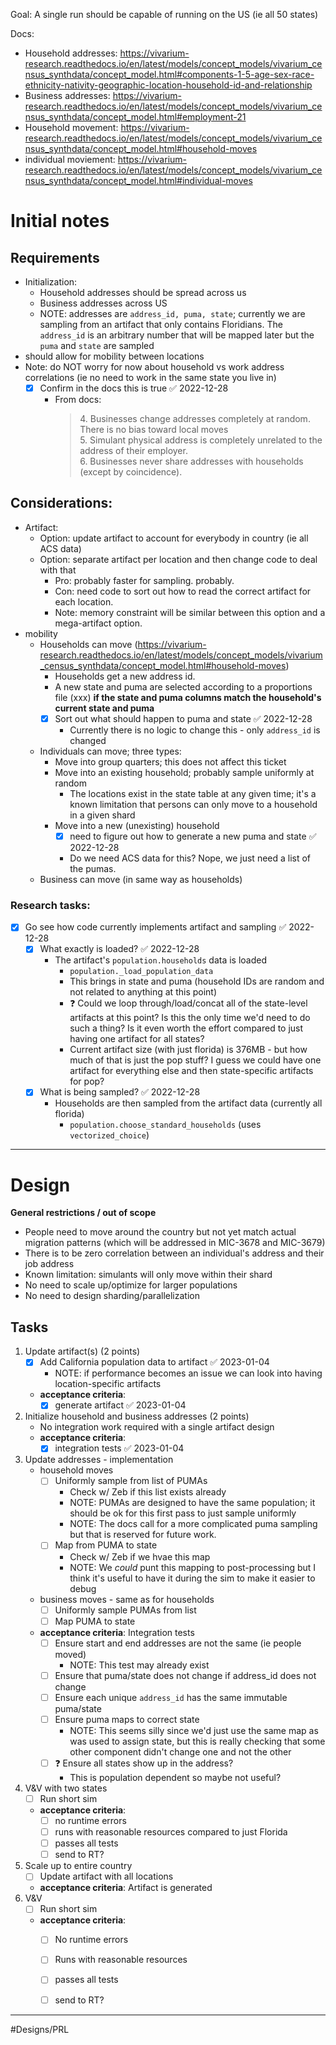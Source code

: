 Goal: A single run should be capable of running on the US (ie all 50 states)

Docs:
- Household addresses: https://vivarium-research.readthedocs.io/en/latest/models/concept_models/vivarium_census_synthdata/concept_model.html#components-1-5-age-sex-race-ethnicity-nativity-geographic-location-household-id-and-relationship
- Business addresses: https://vivarium-research.readthedocs.io/en/latest/models/concept_models/vivarium_census_synthdata/concept_model.html#employment-21
- Household movement: https://vivarium-research.readthedocs.io/en/latest/models/concept_models/vivarium_census_synthdata/concept_model.html#household-moves
- individual moviement: https://vivarium-research.readthedocs.io/en/latest/models/concept_models/vivarium_census_synthdata/concept_model.html#individual-moves

# Initial notes

## Requirements
- Initialization:
	- Household addresses should be spread across us
	- Business addresses across US
	- NOTE: addresses are `address_id, puma, state`; currently we are sampling from an artifact that only contains Floridians. The `address_id` is an arbitrary number that will be mapped later but the `puma` and `state` are sampled
- should allow for mobility between locations
- Note: do NOT worry for now about household vs work address correlations (ie no need to work in the same state you live in)
	- [x] Confirm in the docs this is true ✅ 2022-12-28
		- From docs: 
			<blockquote>
					4. Businesses change addresses completely at random. There is no bias toward local moves<br>
					5. Simulant physical address is completely unrelated to the address of their employer.<br>
					6. Businesses never share addresses with households (except by coincidence).
					</blockquote>
 
## Considerations:
- Artifact:
	- Option: update artifact to account for everybody in country (ie all ACS data)
	- Option: separate artifact per location and then change code to deal with that
		- Pro: probably faster for sampling. probably.
		- Con: need code to sort out how to read the correct artifact for each location.
		- Note: memory constraint will be similar between this option and a mega-artifact option.
- mobility
	- Households can move (https://vivarium-research.readthedocs.io/en/latest/models/concept_models/vivarium_census_synthdata/concept_model.html#household-moves)
		- Households get a new address id. 
		- A new state and puma are selected according to a proportions file (xxx) **if the state and puma columns match the household's current state and puma**
		- [x] Sort out what should happen to puma and state ✅ 2022-12-28
			- Currently there is no logic to change this - only `address_id` is changed
	- Individuals can move; three types:
		- Move into group quarters; this does not affect this ticket
		- Move into an existing household; probably sample uniformly at random
			- The locations exist in the state table at any given time; it's a known limitation that persons can only move to a household in a given shard
		- Move into a new (unexisting) household
			- [x] need to figure out how to generate a new puma and state ✅ 2022-12-28
			- Do we need ACS data for this? Nope, we just need a list of the pumas.
	- Business can move (in same way as households)

### Research tasks:
- [x] Go see how code currently implements artifact and sampling ✅ 2022-12-28
	- [x] What exactly is loaded? ✅ 2022-12-28
		- The artifact's `population.households` data is loaded
			- `population._load_population_data`
			- This brings in state and puma (household IDs are random and not related to anything at this point)
			- ❓ Could we loop through/load/concat all of the state-level artifacts at this point? Is this the only time we'd need to do such a thing? Is it even worth the effort compared to just having one artifact for all states?
			- Current artifact size (with just florida) is 376MB - but how much of that is just the pop stuff? I guess we could have one artifact for everything else and then state-specific artifacts for pop?
	- [x] What is being sampled? ✅ 2022-12-28
		- Households are then sampled from the artifact data (currently all florida)
			- `population.choose_standard_households` (uses `vectorized_choice`)

---

# Design

**General restrictions / out of scope**
- People need to move around the country but not yet match actual migration patterns (which will be addressed in MIC-3678 and MIC-3679)
- There is to be zero correlation between an individual's address and their job address
- Known limitation: simulants will only move within their shard
- No need to scale up/optimize for larger populations
- No need to design sharding/parallelization

## Tasks
1. Update artifact(s) (2 points)
	- [x] Add California population data to artifact ✅ 2023-01-04
		- NOTE: if performance becomes an issue we can look into having location-specific artifacts
	- **acceptance criteria**: 
		- [x] generate artifact ✅ 2023-01-04
2. Initialize household and business addresses (2 points)
	- No integration work required with a single artifact design
	- **acceptance criteria**: 
		- [x] integration tests ✅ 2023-01-04
3. Update addresses - implementation
	- household moves
		- [ ] Uniformly sample from list of PUMAs
			- Check w/ Zeb if this list exists already
			- NOTE: PUMAs are designed to have the same population; it should be ok for this first pass to just sample uniformly
			- NOTE: The docs call for a more complicated puma sampling but that is reserved for future work.
		- [ ] Map from PUMA to state
			- Check w/ Zeb if we hvae this map
			- NOTE: We *could* punt this mapping to post-processing but I think it's useful to have it during the sim to make it easier to debug
	- business moves - same as for households
		- [ ] Uniformly sample PUMAs from list
		- [ ] Map PUMA to state
	- **acceptance criteria**: Integration tests
		- [ ] Ensure start and end addresses are not the same (ie people moved)
			- NOTE: This test may already exist
		- [ ] Ensure that puma/state does not change if address_id does not change
		- [ ] Ensure each unique `address_id` has the same immutable puma/state
		- [ ] Ensure puma maps to correct state
			- NOTE: This seems silly since we'd just use the same map as was used to assign state, but this is really checking that some other component didn't change one and not the other
		- [ ] ❓ Ensure all states show up in the address?
			- This is population dependent so maybe not useful?
4. V&V with two states
	- [ ] Run short sim
	- **acceptance criteria**: 
		- [ ] no runtime errors
		- [ ] runs with reasonable resources compared to just Florida
		- [ ] passes all tests
		- [ ] send to RT?
5. Scale up to entire country
	- [ ] Update artifact with all locations
	- **acceptance criteria**: Artifact is generated
6. V&V
	- [ ] Run short sim
	- **acceptance criteria**:
		- [ ] No runtime errors
		- [ ] Runs with reasonable resources
		- [ ] passes all tests
		- [ ] send to RT?



---

#Designs/PRL 
